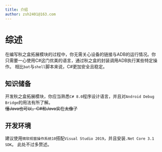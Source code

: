```yaml
---
title: 介绍
author: zsh2401@163.com
---
```

# 综述
在编写秋之盒拓展模块的过程中，你无需关心设备的链接与ADB的运行情况。你只需要一心使用C#这门优美的语言，通过秋之盒的封装调用ADB执行某些特定操作。
相比`bat`与`shell`脚本来说，C#更加安全且稳定。
## 知识储备
开发秋之盒拓展模块，你应当熟悉`C# 8.0`程序设计语言，并且对`Android Debug Bridge`的用法有所了解。   
~~懂Java也可以，C#和Java实在太像了~~
## 开发环境
建议使用`微软视窗操作系统10`搭配`Visual Studio 2019`，并且安装`.Net Core 3.1 SDK`。
此处不过多赘述。